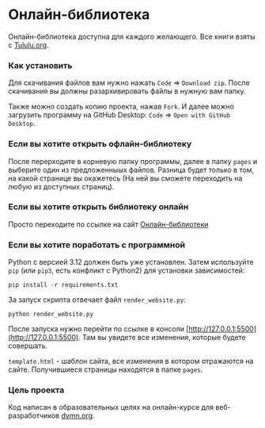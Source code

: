 # Онлайн-библиотека

Онлайн-библиотека доступна для каждого желающего. Все книги взяты с [Tululu.org](https://tululu.org/).

### Как установить

Для скачивания файлов вам нужно нажать `Code` => `Download zip`. После скачивания вы должны разархивировать файлы в нужную вам папку.

Также можно создать копию проекта, нажав `Fork`. И далее можно загрузить программу на GitHub Desktop: `Code` => `Open with GitHub Desktop`.

### Если вы хотите открыть офлайн-библиотеку

После перерходите в корневую папку программы, далее в папку `pages` и выберите один из предложенныых файлов. Разница будет только в том, на какой странице вы окажетесь (На ней вы сможете переходить на любую из доступных страниц).

### Если вы хотите открыть библиотеку онлайн

Просто переходите по ссылке на сайт [Онлайн-библиотеки](https://vihrkraft.github.io/Layout-of-the-online-library/pages/index0.html)

### Если вы хотите поработать с программной

Python с версией 3.12 должен быть уже установлен. 
Затем используйте `pip` (или `pip3`, есть конфликт с Python2) для установки зависимостей:
```
pip install -r requirements.txt
```

За запуск скрипта отвечает файл `render_website.py`:
```
python render_website.py
```

После запуска нужно перейти по ссылке в консоли [http://127.0.0.1:5500](http://127.0.0.1:5500). Там вы увидете все изменения, которые будете совершать.

`template.html` - шаблон сайта, все изменения в котором отражаются на сайте. Получившиеся страницы находятся в папке `pages`.

### Цель проекта

Код написан в образовательных целях на онлайн-курсе для веб-разработчиков [dvmn.org](https://dvmn.org/).